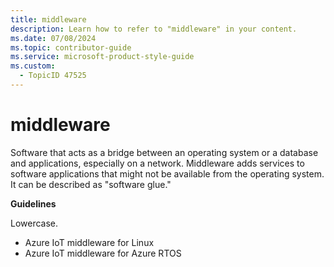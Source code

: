 ```yaml
---
title: middleware
description: Learn how to refer to "middleware" in your content.
ms.date: 07/08/2024
ms.topic: contributor-guide
ms.service: microsoft-product-style-guide
ms.custom:
  - TopicID 47525
---
```



# middleware

Software that acts as a bridge between an operating system or a database and applications, especially on a network. Middleware adds services to software applications that might not be available from the operating system. It can be described as "software glue."

**Guidelines**

Lowercase.

- Azure IoT middleware for Linux
- Azure IoT middleware for Azure RTOS

